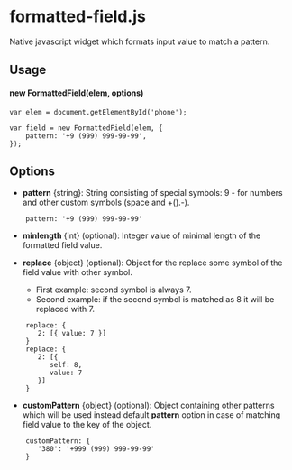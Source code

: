 formatted-field.js
==================

Native javascript widget which formats input value to match a pattern.

Usage
-----

#### new FormattedField(elem, options)

	var elem = document.getElementById('phone');
	
	var field = new FormattedField(elem, {
		pattern: '+9 (999) 999-99-99',
	});

Options
-------

* **pattern** {string}: String consisting of special symbols: 9 - for numbers and other custom symbols (space and +().-).
```
	pattern: '+9 (999) 999-99-99'
```

* **minlength** {int} (optional): Integer value of minimal length of the formatted field value.

* **replace** {object} (optional): Object for the replace some symbol of the field value with other symbol.
  * First example: second symbol is always 7.
  * Second example: if the second symbol is matched as 8 it will be replaced with 7.
```
	replace: {
	   2: [{ value: 7 }]
	}
	replace: {
	   2: [{
	      self: 8,
	      value: 7
	   }]
	}
```
* **customPattern** {object} (optional): Object containing other patterns which will be used instead default **pattern** option in case of matching field value to the key of the object.
```
	customPattern: {
	   '380': '+999 (999) 999-99-99'
	}
```
